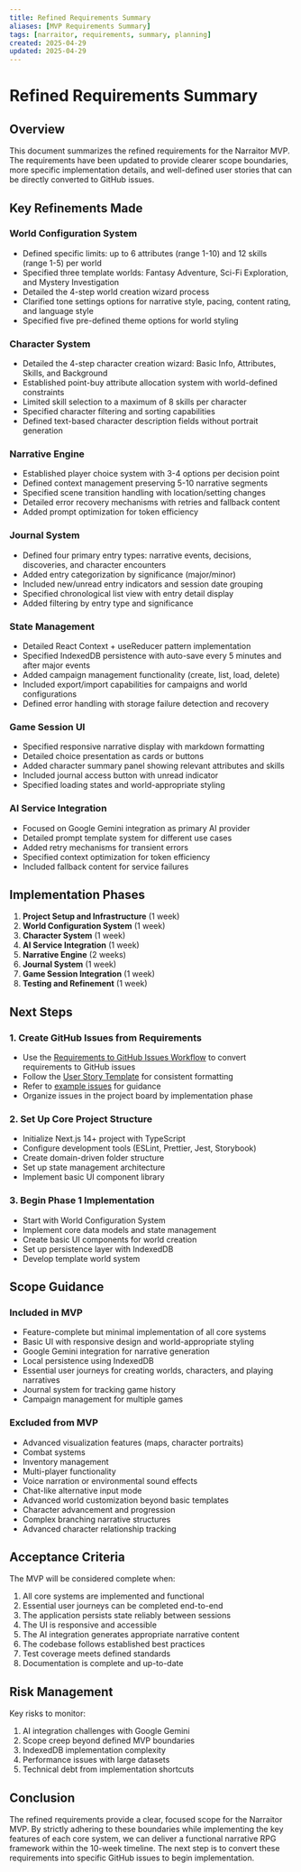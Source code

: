 ```yaml
---
title: Refined Requirements Summary
aliases: [MVP Requirements Summary]
tags: [narraitor, requirements, summary, planning]
created: 2025-04-29
updated: 2025-04-29
---
```


# Refined Requirements Summary

## Overview
This document summarizes the refined requirements for the Narraitor MVP. The requirements have been updated to provide clearer scope boundaries, more specific implementation details, and well-defined user stories that can be directly converted to GitHub issues.

## Key Refinements Made

### World Configuration System
- Defined specific limits: up to 6 attributes (range 1-10) and 12 skills (range 1-5) per world
- Specified three template worlds: Fantasy Adventure, Sci-Fi Exploration, and Mystery Investigation
- Detailed the 4-step world creation wizard process
- Clarified tone settings options for narrative style, pacing, content rating, and language style
- Specified five pre-defined theme options for world styling

### Character System
- Detailed the 4-step character creation wizard: Basic Info, Attributes, Skills, and Background
- Established point-buy attribute allocation system with world-defined constraints
- Limited skill selection to a maximum of 8 skills per character
- Specified character filtering and sorting capabilities
- Defined text-based character description fields without portrait generation

### Narrative Engine
- Established player choice system with 3-4 options per decision point
- Defined context management preserving 5-10 narrative segments
- Specified scene transition handling with location/setting changes
- Detailed error recovery mechanisms with retries and fallback content
- Added prompt optimization for token efficiency

### Journal System
- Defined four primary entry types: narrative events, decisions, discoveries, and character encounters
- Added entry categorization by significance (major/minor)
- Included new/unread entry indicators and session date grouping
- Specified chronological list view with entry detail display
- Added filtering by entry type and significance

### State Management
- Detailed React Context + useReducer pattern implementation
- Specified IndexedDB persistence with auto-save every 5 minutes and after major events
- Added campaign management functionality (create, list, load, delete)
- Included export/import capabilities for campaigns and world configurations
- Defined error handling with storage failure detection and recovery

### Game Session UI
- Specified responsive narrative display with markdown formatting
- Detailed choice presentation as cards or buttons
- Added character summary panel showing relevant attributes and skills
- Included journal access button with unread indicator
- Specified loading states and world-appropriate styling

### AI Service Integration
- Focused on Google Gemini integration as primary AI provider
- Detailed prompt template system for different use cases
- Added retry mechanisms for transient errors
- Specified context optimization for token efficiency
- Included fallback content for service failures

## Implementation Phases

1. **Project Setup and Infrastructure** (1 week)
2. **World Configuration System** (1 week)
3. **Character System** (1 week)
4. **AI Service Integration** (1 week)
5. **Narrative Engine** (2 weeks)
6. **Journal System** (1 week)
7. **Game Session Integration** (1 week)
8. **Testing and Refinement** (1 week)

## Next Steps

### 1. Create GitHub Issues from Requirements
- Use the [Requirements to GitHub Issues Workflow](/docs/workflows/requirements-to-github.md) to convert requirements to GitHub issues
- Follow the [User Story Template](/docs/workflows/user-story-template.md) for consistent formatting
- Refer to [example issues](/docs/examples/github-issue-examples/) for guidance
- Organize issues in the project board by implementation phase

### 2. Set Up Core Project Structure
- Initialize Next.js 14+ project with TypeScript
- Configure development tools (ESLint, Prettier, Jest, Storybook)
- Create domain-driven folder structure
- Set up state management architecture
- Implement basic UI component library

### 3. Begin Phase 1 Implementation
- Start with World Configuration System
- Implement core data models and state management
- Create basic UI components for world creation
- Set up persistence layer with IndexedDB
- Develop template world system

## Scope Guidance

### Included in MVP
- Feature-complete but minimal implementation of all core systems
- Basic UI with responsive design and world-appropriate styling
- Google Gemini integration for narrative generation
- Local persistence using IndexedDB
- Essential user journeys for creating worlds, characters, and playing narratives
- Journal system for tracking game history
- Campaign management for multiple games

### Excluded from MVP
- Advanced visualization features (maps, character portraits)
- Combat systems
- Inventory management
- Multi-player functionality
- Voice narration or environmental sound effects
- Chat-like alternative input mode
- Advanced world customization beyond basic templates
- Character advancement and progression
- Complex branching narrative structures
- Advanced character relationship tracking

## Acceptance Criteria

The MVP will be considered complete when:
1. All core systems are implemented and functional
2. Essential user journeys can be completed end-to-end
3. The application persists state reliably between sessions
4. The UI is responsive and accessible
5. The AI integration generates appropriate narrative content
6. The codebase follows established best practices
7. Test coverage meets defined standards
8. Documentation is complete and up-to-date

## Risk Management

Key risks to monitor:
1. AI integration challenges with Google Gemini
2. Scope creep beyond defined MVP boundaries
3. IndexedDB implementation complexity
4. Performance issues with large datasets
5. Technical debt from implementation shortcuts

## Conclusion

The refined requirements provide a clear, focused scope for the Narraitor MVP. By strictly adhering to these boundaries while implementing the key features of each core system, we can deliver a functional narrative RPG framework within the 10-week timeline. The next step is to convert these requirements into specific GitHub issues to begin implementation.
